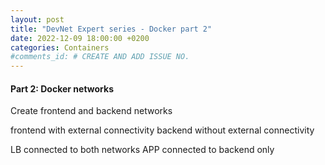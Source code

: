 ```yaml
---
layout: post
title: "DevNet Expert series - Docker part 2"
date: 2022-12-09 18:00:00 +0200
categories: Containers
#comments_id: # CREATE AND ADD ISSUE NO.
---
```


#### Part 2: Docker networks

Create frontend and backend networks

frontend with external connectivity
backend without external connectivity

LB connected to both networks
APP connected to backend only
